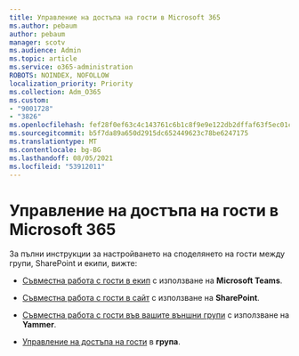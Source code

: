 ```yaml
---
title: Управление на достъпа на гости в Microsoft 365
ms.author: pebaum
author: pebaum
manager: scotv
ms.audience: Admin
ms.topic: article
ms.service: o365-administration
ROBOTS: NOINDEX, NOFOLLOW
localization_priority: Priority
ms.collection: Adm_O365
ms.custom:
- "9001728"
- "3826"
ms.openlocfilehash: fef28f0ef63c4c143761c6b1c8f9e9e122db2dffaf63f5ec01c914f89c9a7592
ms.sourcegitcommit: b5f7da89a650d2915dc652449623c78be6247175
ms.translationtype: MT
ms.contentlocale: bg-BG
ms.lasthandoff: 08/05/2021
ms.locfileid: "53912011"
---
```

# <a name="manage-guest-access-in-microsoft-365"></a>Управление на достъпа на гости в Microsoft 365

За пълни инструкции за настройването на споделянето на гости между групи, SharePoint и екипи, вижте: 

- [Съвместна работа с гости в екип](https://docs.microsoft.com/microsoft-365/solutions/collaborate-as-team?view=o365-worldwide) с използване на **Microsoft Teams**. 

- [Съвместна работа с гости в сайт](https://docs.microsoft.com/microsoft-365/solutions/collaborate-in-site?view=o365-worldwide) с използване на **SharePoint**. 

- [Съвместна работа с гости във вашите външни групи](https://docs.microsoft.com/yammer/work-with-external-users/create-and-manage-external-groups?redirectSourcePath=%252farticle%252f9ccd15ce-0efc-4dc1-81bc-4a424ab6f92a.aspx) с използване на **Yammer**. 

- [Управление на достъпа на гости](https://docs.microsoft.com/microsoft-365/admin/create-groups/manage-guest-access-in-groups?view=o365-worldwide) в **група**.
